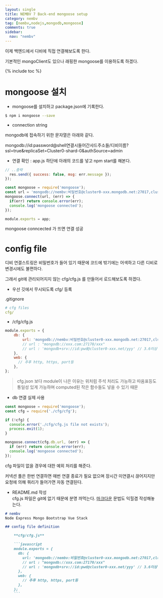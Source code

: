 ```yaml
---
layout: single
title: NEMBV 7 Back-end mongoose setup
category: nembv
tag: [nembv,nodejs,mongodb,mongoose]
comments: true
sidebar:
  nav: "nembv"
---
```


이제 백엔드에서 디비에 직접 연결해보도록 한다.

기본적인 mongoClient도 있으나 래핑한 mongoose를 이용하도록 하겠다.

{% include toc %}

# mongoose 설치

- mongoose를 설치하고 package.json에 기록한다.

```bash
$ npm i mongoose --save
```

- connection string

mongodb에 접속하기 위한 문자열은 아래와 같다.

mongodb://id:password@shell연결시들어간샤드주소들/디비이름?ssl=true&replicaSet=Cluster0-shard-0&authSource=admin

- 연결 확인 : app.js 하단에 아래의 코드를 넣고 npm start를 해본다.

```javascript
// ..중략
  res.send({ success: false, msg: err.message });
});

const mongoose = require('mongoose');
const url = 'mongodb://nembv:비밀번호@cluster0-xxx.mongodb.net:27017,cluster0-xxx.mongodb.net:27017,cluster0-xxx.mongodb.net:27017/nembv?ssl=true&replicaSet=Cluster0-xxx&authSource=admin';
mongoose.connect(url, (err) => {
  if(err) return console.error(err);
  console.log('mongoose connected');
});

module.exports = app;
```

mongoose conncected 가 뜨면 연결 성공

# config file

디비 연결스트링은 비밀번호가 들어 있기 때문에 코드에 밖기에는 어색하고 다른 디비로 변경시에도 불편하다.

그래서 git에 관리되어지지 않는 cfg/cfg.js 를 만들어서 로드해보도록 하겠다.

- 우선 깃에서 무시되도록 cfg/ 등록

.gitignore

```yaml
# cfg files
cfg/
```

- /cfg/cfg.js

```javascript
module.exports = {
    db: {
        url: 'mongodb://nembv:비밀번호@cluster0-xxx.mongodb.net:27017,cluster0-xxx.mongodb.net:27017,cluster0-xxx.mongodb.net:27017/nembv?ssl=true&replicaSet=Cluster0-xxx&authSource=admin'
        // url : "mongodb://xxx.com:27170/xxx"
        // url : 'mongodb+srv://id:pwd@cluster0-xxx.net/yyy' // 3.6이상
    },    
    web: {
      // 추후 http, https, port등 
    },
};
```

> cfg.json 보다 module이 나은 이유는 위처럼 주석 처리도 가능하고 따옴표등도 통일성 있게 가능하며 computed된 작은 함수들도 넣을 수 있기 때문

- db 연결 실제 사용

```javascript
const mongoose = require('mongoose');
const cfg = require('./cfg/cfg');

if (!cfg) {
  console.error('./cfg/cfg.js file not exists');
  process.exit(1);
}

mongoose.connect(cfg.db.url, (err) => {
  if (err) return console.error(err);
  console.log('mongoose connected');
});
```
cfg 파일이 없을 경우에 대한 예외 처리를 해준다. 

커넥션 풀은 한번 연결하면 매번 연결 종료가 필요 없으며 장시간 미연결시 끊어지지만 요청에 의해 쿼리가 들어가면 자동 연결된다.

- README.md 작성  
    cfg.js 파일은 git에 없기 때문에 분명 까먹는다. [마크다운](/github/markdown/) 문법도 익힐겸 작성해놓는다.
    
```markdown
# nembv
Node Express Mongo Bootstrap Vue Stack

## config file definition

    **cfg/cfg.js**

    ```javascript
    module.exports = {
      db: {
        url: 'mongodb://nembv:비밀번호@cluster0-xxx.mongodb.net:27017,cluster0-xxx.mongodb.net:27017,cluster0-xxx.mongodb.net:27017/nembv?ssl=true&replicaSet=Cluster0-xxx&authSource=admin',
        // url : "mongodb://xxx.com:27170/xxx"
        // url : 'mongodb+srv://id:pwd@cluster0-xxx.net/yyy' // 3.6이상
      },
      web: {
        // 추후 http, https, port등 
      },
    };
    ```
``` 



